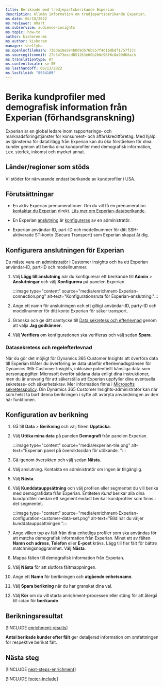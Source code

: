 ```yaml
---
title: Berikande med tredjepartsberikande Experian
description: Allmän information om tredjepartsberikande Experian.
ms.date: 06/10/2022
ms.reviewer: mhart
ms.subservice: audience-insights
ms.topic: how-to
author: kishorem-ms
ms.author: kishorem
manager: shellyha
ms.openlocfilehash: 735da18e584b0d9db76b557f4d16dbdf1757f33c
ms.sourcegitcommit: 27c5473eecd851263e60b2b6c96f6c0a99d68acb
ms.translationtype: HT
ms.contentlocale: sv-SE
ms.lasthandoff: 06/13/2022
ms.locfileid: "8954109"
---
```

# <a name="enrich-customer-profiles-with-demographics-from-experian-preview"></a>Berika kundprofiler med demografisk information från Experian (förhandsgranskning)

Experian är en global ledare inom rapporterings- och marknadsföringstjänster för konsument- och affärskreditföretag. Med hjälp av tjänsterna för datatillägg från Experian kan du öka förståelsen för dina kunder genom att berika dina kundprofiler med demografisk information, t.ex. storlek, inkomst och mycket annat.

## <a name="supported-countriesregions"></a>Länder/regioner som stöds

Vi stöder för närvarande endast berikande av kundprofiler i USA.

## <a name="prerequisites"></a>Förutsättningar

- En aktiv Experian prenumerationer. Om du vill få en prenumeration [kontaktar du Experian](https://www.experian.com/marketing-services/contact) direkt. [Läs mer om Experian-databerikande](https://www.experian.com/marketing-services/microsoft?cmpid=ems_web_mci_cdppage).

- En Experian [anslutning](connections.md) är [konfigureras](#configure-the-connection-for-experian) av en administratör.

- Experian användar-ID, part-ID och modellnummer för ditt SSH-aktiverade ST-konto (Secure Transport) som Experian skapat åt dig.

## <a name="configure-the-connection-for-experian"></a>Konfigurera anslutningen för Experian

Du måste vara en [administratör](permissions.md#admin) i Customer Insights och ha ett Experian användar-ID, part-ID och modellnummer.

1. Välj **Lägg till anslutning** när du konfigurerar ett berikande till **Admin** > **Anslutningar** och välj **Konfigurera** på panelen Experian.

   :::image type="content" source="media/enrichment-Experian-connection.png" alt-text="Konfigurationsruta för Experian-anslutning.":::

1. Ange ett namn för anslutningen och ett giltigt användar-ID, party-ID och modellnummer för ditt konto Experian för säker transport.

1. Granska och ge ditt samtycke till [Data sekretess och efterlevnad](#data-privacy-and-compliance) genom att välja **Jag godkänner**.

1. Välj **Verifiera** om konfigurationen ska verifieras och välj sedan **Spara**.

### <a name="data-privacy-and-compliance"></a>Datasekretess och regelefterlevnad

När du gör det möjligt för Dynamics 365 Customer Insights att överföra data till Experian tillåter du överföring av data utanför efterlevnadsgränsen för Dynamics 365 Customer Insights, inklusive potentiellt känsliga data som personuppgifter. Microsoft överför sådana data enligt dina instruktioner, men du är ansvarig för att säkerställa att Experian uppfyller dina eventuella sekretess- och säkerhetskrav. Mer information finns i [Microsofts sekretesspolicy](https://go.microsoft.com/fwlink/?linkid=396732). Din Dynamics 365 Customer Insights-administratör kan när som helst ta bort denna berikningen i syfte att avbryta användningen av den här funktionen.

## <a name="configure-the-enrichment"></a>Konfiguration av berikning

1. Gå till **Data** > **Berikning** och välj fliken **Upptäcka**.

1. Välj **Utöka mina data** på panelen **Demografi** från panelen Experian.

   :::image type="content" source="media/experian-tile.png" alt-text="Experian panel på översiktssidan för utökande. ":::

1. Gå igenom översikten och välj sedan **Nästa**.

1. Välj anslutning. Kontakta en administratör om ingen är tillgänglig.

1. Välj **Nästa**.

1. Välj **Kunddatauppsättning** och välj profilen eller segmentet du vill berika med demografidata från Experian. Entiteten *Kund* berikar alla dina kundprofiler medan ett segment endast berikar kundprofiler som finns i det segmentet.

    :::image type="content" source="media/enrichment-Experian-configuration-customer-data-set.png" alt-text="Bild när du väljer kunddatauppsättningen.":::

1. Ange vilken typ av fält från dina enhetliga profiler som ska användas för att matcha demografisk information från Experian. Minst ett av fälten **Namn och adress**, **Telefon** eller **E-post** krävs. Lägg till fler fält för bättre matchningsnoggrannhet. Välj **Nästa**.

1. Mappa fälten till demografisk information från Experian.

1. Välj **Nästa** för att slutföra fältmappningen.

1. Ange ett **Namn** för berikningen och **utgående enhetsnamn**.

1. Välj **Spara berikning** när du har granskat dina val.

1. Välj **Kör** om du vill starta anrichment-processen eller stäng för att återgå till sidan för **berikande**.

## <a name="enrichment-results"></a>Berikningsresultat

[!INCLUDE [enrichment-results](includes/enrichment-results.md)]

**Antal berikade kunder efter fält** ger detaljerad information om omfattningen för respektive berikat fält.

## <a name="next-steps"></a>Nästa steg

[!INCLUDE [next-steps-enrichment](includes/next-steps-enrichment.md)]

[!INCLUDE [footer-include](includes/footer-banner.md)]

